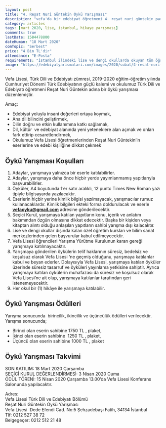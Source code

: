```yaml
---
layout: post
title: "4. Reşat Nuri Güntekin Öykü Yarışması"
description: "vefa'da bir edebiyat öğretmeni 4. reşat nuri güntekin para ödüllü öykü yarışması 2020, hikaye yazma yarışması"
category: articles
tags: [mart 2020, lise, istanbul, hikaye yarışması]
comments: true
lastDate: 1584478800    
dateHuman: "18 Mart 2020"
comTopic: "Serbest"
price: "4 Bin TL'dir"
attendance: "E-Posta"
requirements: "İstanbul ilindeki lise ve dengi okullarda okuyan tüm öğrenciler yarışmaya katılabilecektir."
image: "https://edebiyatyarismalari.com/images/2020/subat/4-resat-nuri-guntekin-oyku-yarismasi.jpg"
---
```


Vefa Lisesi, Türk Dili ve Edebiyatı zümresi, 2019-2020 eğitim-öğretim yılında Cumhuriyet Dönemi Türk Edebiyatının güçlü kalemi ve okulumuz Türk Dili ve Edebiyatı öğretmeni Reşat Nuri Güntekin adına bir öykü yarışması düzenlemiştir.  

Amaç:  
- Edebiyat yoluyla insani değerleri ortaya koymak,
- Ana dil bilincini geliştirmek, 
- Dilin doğru ve etkin kullanımına katkı sağlamak, 
- Dil, kültür  ve edebiyat alanında yeni yeteneklere alan açmak ve onları fark ettirip cesaretlendirmek, 
- Okulumuz Vefa Lisesi öğretmenlerinden Reşat Nuri Güntekin’in eserlerine ve edebi kişiliğine dikkat çekmek 

## Öykü Yarışması Koşulları
1. Adaylar, yarışmaya yalnızca bir eserle katılabilirler.
2. Adaylar, yarışmaya daha önce hiçbir yerde yayımlanmamış yapıtlarıyla başvurabilirler.
3. Öyküler, A4 boyutunda 1’er satır aralıklı, 12 punto Times New Roman yazı tipiyle bilgisayarda yazılacaktır.
4. Eserlerin hiçbir yerine kimlik bilgisi yazılmayacak, yarışmacılar rumuz kullanacaklardır. Kimlik bilgileri ekteki forma doldurulacak ve eserle **vefaoyku@gmail.com** adresine gönderilecektir.
5. Seçici Kurul, yarışmaya katılan yapıtların konu, içerik ve anlatım bakımından özgün olmasına dikkat edecektir. Başka bir kişiden veya kitaptan alıntı olduğu anlaşılan yapıtların sahibi yarışma dışı kalacaktır.
6. Lise ve dengi okullar dışında kalan özel öğretim kursları ve bilim sanat merkezlerinden gelen başvurular kabul edilmeyecektir. 
7. Vefa Lisesi öğrencileri Yarışma Yürütme Kurulunun kararı gereği yarışmaya katılmayacaktır. 
8. Yarışmaya gönderilen öykülerin telif haklarının süresiz, bedelsiz ve koşulsuz olarak Vefa Lisesi ‘ne geçmiş olduğunu, yarışmaya katılanlar kabul ve beyan ederler. Dolayısıyla Vefa Lisesi, yarışmaya katılan öyküler üzerinde süresiz tasarruf ve öyküleri yayınlama yetkisine sahiptir. Ayrıca yarışmaya katılan öykülerin muhafazası da süresiz ve koşulsuz olarak Vefa Lisesi’ne ait olup, yarışmaya katılanlar tarafından geri istenemeyecektir.
9. Her okul bir (1) hikâye ile yarışmaya katılabilir.

## Öykü Yarışması Ödülleri
Yarışma sonucunda  birincilik, ikincilik ve üçüncülük ödülleri verilecektir. Yarışma sonucunda;
- Birinci olan eserin sahibine 1750 TL , plaket, 
- İkinci olan eserin sahibine  1250 TL , plaket, 
- Üçüncü olan eserin sahibine 1000 TL , plaket

## Öykü Yarışması Takvimi
SON KATILIM: 18 Mart 2020 Çarşamba  
SEÇİCİ KURUL DEĞERLENDİRMESİ: 3 Nisan 2020 Cuma  
ÖDÜL TÖRENİ: 15 Nisan 2020 Çarşamba 13.00’da Vefa Lisesi Konferans Salonunda yapılacaktır.  

Adres:  
Vefa Lisesi Türk Dili ve Edebiyatı Bölümü  
Reşat Nuri Güntekin Öykü Yarışması  
Vefa Lisesi  Dede Efendi Cad. No:5 Şehzadebaşı Fatih, 34134 İstanbul  
Tlf: 0212 527 38 72  
Belgegeçer: 0212 512 21 48
